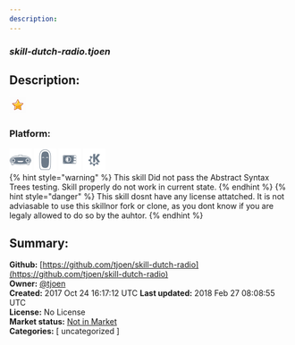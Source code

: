 ```yaml
---
description: 
---
```


### _skill-dutch-radio.tjoen_  
## Description:  
  
![](../.gitbook/assets/star.png)  
  
### Platform:  
 ![Mark I](../.gitbook/assets/mark-1-icon.png)  ![Mark II](../.gitbook/assets/mark-2-icon.png)  ![Picroft](../.gitbook/assets/picroft-icon.png)  ![plasmoid](../.gitbook/assets/kde.png)   
{% hint style="warning" %}
This skill Did not pass the Abstract Syntax Trees testing. Skill properly do not work in current state.
{% endhint %}
{% hint style="danger" %}
This skill dosnt have any license attatched. It is not adviasable to use this skillnor fork or clone, as you dont know if you are legaly allowed to do so by the auhtor.
{% endhint %}
  
## Summary:  
**Github:** [https://github.com/tjoen/skill-dutch-radio](https://github.com/tjoen/skill-dutch-radio)  
**Owner:** [@tjoen](https://github.com/tjoen)  
**Created:** 2017 Oct 24 16:17:12 UTC  **Last updated:** 2018 Feb 27 08:08:55 UTC  
**License:** No License  
**Market status:** [Not in Market](https://market.mycroft.ai/skill/)  
**Categories:** [ uncategorized ]   
